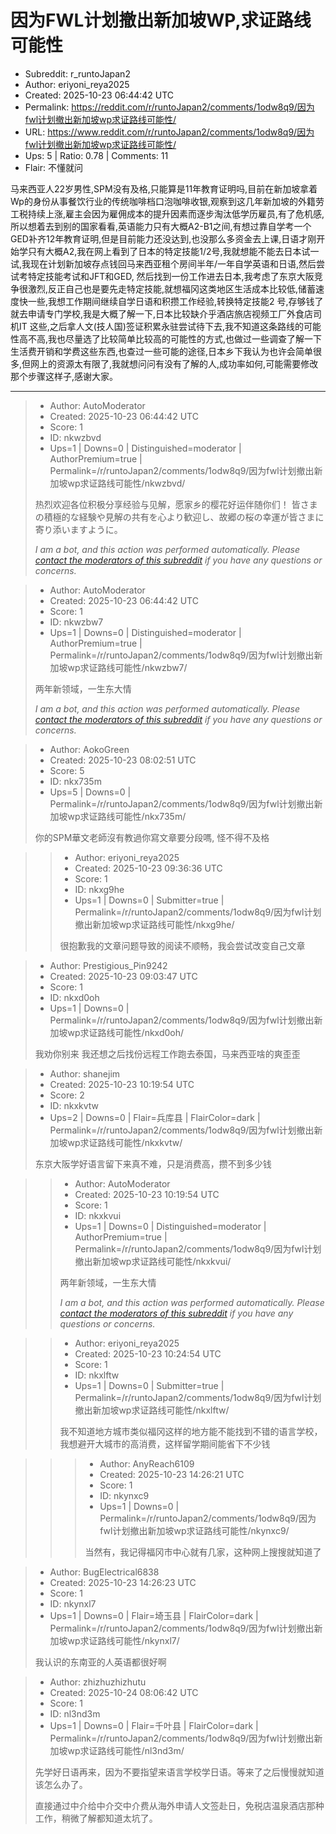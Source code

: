 # 因为FWL计划撤出新加坡WP,求证路线可能性

- Subreddit: r_runtoJapan2
- Author: eriyoni_reya2025
- Created: 2025-10-23 06:44:42 UTC
- Permalink: https://reddit.com/r/runtoJapan2/comments/1odw8q9/因为fwl计划撤出新加坡wp求证路线可能性/
- URL: https://www.reddit.com/r/runtoJapan2/comments/1odw8q9/因为fwl计划撤出新加坡wp求证路线可能性/
- Ups: 5 | Ratio: 0.78 | Comments: 11
- Flair: 不懂就问


马来西亚人22岁男性,SPM没有及格,只能算是11年教育证明吗,目前在新加坡拿着Wp的身份从事餐饮行业的传统咖啡档口泡咖啡收银,观察到这几年新加坡的外籍劳工税持续上涨,雇主会因为雇佣成本的提升因素而逐步淘汰低学历雇员,有了危机感,所以想着去到别的国家看看,英语能力只有大概A2-B1之间,有想过靠自学考一个GED补齐12年教育证明,但是目前能力还没达到,也没那么多资金去上课,日语才刚开始学只有大概A2,我在网上看到了日本的特定技能1/2号,我就想能不能去日本试一试,我现在计划新加坡存点钱回马来西亚租个房间半年/一年自学英语和日语,然后尝试考特定技能考试和JFT和GED,
然后找到一份工作进去日本,我考虑了东京大阪竞争很激烈,反正自己也是要先走特定技能,就想福冈这类地区生活成本比较低,储蓄速度快一些,我想工作期间继续自学日语和积攒工作经验,转换特定技能2
号,存够钱了就去申请专门学校,我是大概了解一下,日本比较缺介乎酒店旅店视频工厂外食店司机IT
这些,之后拿人文(技人国)签证积累永驻尝试待下去,我不知道这条路线的可能性高不高,我也尽量选了比较简单比较高的可能性的方式,也做过一些调查了解一下生活费开销和学费这些东西,也查过一些可能的途径,日本乡下我认为也许会简单很多,但网上的资源太有限了,我就想问问有没有了解的人,成功率如何,可能需要修改那个步骤这样子,感谢大家。


---

> - Author: AutoModerator
> - Created: 2025-10-23 06:44:42 UTC
> - Score: 1
> - ID: nkwzbvd
> - Ups=1 | Downs=0 | Distinguished=moderator | AuthorPremium=true | Permalink=/r/runtoJapan2/comments/1odw8q9/因为fwl计划撤出新加坡wp求证路线可能性/nkwzbvd/
>
> 热烈欢迎各位积极分享经验与见解，愿家乡的樱花好运伴随你们！
> 皆さまの積極的な経験や見解の共有を心より歓迎し、故郷の桜の幸運が皆さまに寄り添いますように。
> 
> *I am a bot, and this action was performed automatically. Please [contact the moderators of this subreddit](/message/compose/?to=/r/runtoJapan2) if you have any questions or concerns.*

> - Author: AutoModerator
> - Created: 2025-10-23 06:44:42 UTC
> - Score: 1
> - ID: nkwzbw7
> - Ups=1 | Downs=0 | Distinguished=moderator | AuthorPremium=true | Permalink=/r/runtoJapan2/comments/1odw8q9/因为fwl计划撤出新加坡wp求证路线可能性/nkwzbw7/
>
> 两年新领域，一生东大情
> 
> 
> *I am a bot, and this action was performed automatically. Please [contact the moderators of this subreddit](/message/compose/?to=/r/runtoJapan2) if you have any questions or concerns.*

> - Author: AokoGreen
> - Created: 2025-10-23 08:02:51 UTC
> - Score: 5
> - ID: nkx735m
> - Ups=5 | Downs=0 | Permalink=/r/runtoJapan2/comments/1odw8q9/因为fwl计划撤出新加坡wp求证路线可能性/nkx735m/
>
> 你的SPM華文老師沒有教過你寫文章要分段嗎, 怪不得不及格

>> - Author: eriyoni_reya2025
>> - Created: 2025-10-23 09:36:36 UTC
>> - Score: 1
>> - ID: nkxg9he
>> - Ups=1 | Downs=0 | Submitter=true | Permalink=/r/runtoJapan2/comments/1odw8q9/因为fwl计划撤出新加坡wp求证路线可能性/nkxg9he/
>>
>> 很抱歉我的文章问题导致的阅读不顺畅，我会尝试改变自己文章

> - Author: Prestigious_Pin9242
> - Created: 2025-10-23 09:03:47 UTC
> - Score: 1
> - ID: nkxd0oh
> - Ups=1 | Downs=0 | Permalink=/r/runtoJapan2/comments/1odw8q9/因为fwl计划撤出新加坡wp求证路线可能性/nkxd0oh/
>
> 我劝你别来 我还想之后找份远程工作跑去泰国，马来西亚啥的爽歪歪

> - Author: shanejim
> - Created: 2025-10-23 10:19:54 UTC
> - Score: 2
> - ID: nkxkvtw
> - Ups=2 | Downs=0 | Flair=兵库县 | FlairColor=dark | Permalink=/r/runtoJapan2/comments/1odw8q9/因为fwl计划撤出新加坡wp求证路线可能性/nkxkvtw/
>
> 东京大阪学好语言留下来真不难，只是消费高，攒不到多少钱

>> - Author: AutoModerator
>> - Created: 2025-10-23 10:19:54 UTC
>> - Score: 1
>> - ID: nkxkvui
>> - Ups=1 | Downs=0 | Distinguished=moderator | AuthorPremium=true | Permalink=/r/runtoJapan2/comments/1odw8q9/因为fwl计划撤出新加坡wp求证路线可能性/nkxkvui/
>>
>> 两年新领域，一生东大情
>> 
>> 
>> *I am a bot, and this action was performed automatically. Please [contact the moderators of this subreddit](/message/compose/?to=/r/runtoJapan2) if you have any questions or concerns.*

>> - Author: eriyoni_reya2025
>> - Created: 2025-10-23 10:24:54 UTC
>> - Score: 1
>> - ID: nkxlftw
>> - Ups=1 | Downs=0 | Submitter=true | Permalink=/r/runtoJapan2/comments/1odw8q9/因为fwl计划撤出新加坡wp求证路线可能性/nkxlftw/
>>
>> 我不知道地方城市类似福冈这样的地方能不能找到不错的语言学校，我想避开大城市的高消费，这样留学期间能省下不少钱

>>> - Author: AnyReach6109
>>> - Created: 2025-10-23 14:26:21 UTC
>>> - Score: 1
>>> - ID: nkynxc9
>>> - Ups=1 | Downs=0 | Permalink=/r/runtoJapan2/comments/1odw8q9/因为fwl计划撤出新加坡wp求证路线可能性/nkynxc9/
>>>
>>> 当然有，我记得福冈市中心就有几家，这种网上搜搜就知道了

> - Author: BugElectrical6838
> - Created: 2025-10-23 14:26:23 UTC
> - Score: 1
> - ID: nkynxl7
> - Ups=1 | Downs=0 | Flair=埼玉县 | FlairColor=dark | Permalink=/r/runtoJapan2/comments/1odw8q9/因为fwl计划撤出新加坡wp求证路线可能性/nkynxl7/
>
> 我认识的东南亚的人英语都很好啊

> - Author: zhizhuzhizhutu
> - Created: 2025-10-24 08:06:42 UTC
> - Score: 1
> - ID: nl3nd3m
> - Ups=1 | Downs=0 | Flair=千叶县 | FlairColor=dark | Permalink=/r/runtoJapan2/comments/1odw8q9/因为fwl计划撤出新加坡wp求证路线可能性/nl3nd3m/
>
> 先学好日语再来，因为不要指望来语言学校学日语。等来了之后慢慢就知道该怎么办了。
> 
> 直接通过中介给中介交中介费从海外申请人文签赴日，免税店温泉酒店那种工作，稍微了解都知道太坑了。
